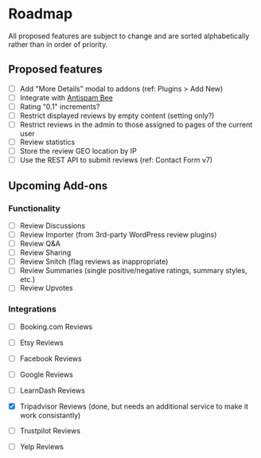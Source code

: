 # Roadmap

All proposed features are subject to change and are sorted alphabetically rather than in order of priority.

## Proposed features

- [ ] Add "More Details" modal to addons (ref: Plugins > Add New)
- [ ] Integrate with [Antispam Bee](https://wordpress.org/plugins/antispam-bee/)
- [ ] Rating "0.1" increments?
- [ ] Restrict displayed reviews by empty content (setting only?)
- [ ] Restrict reviews in the admin to those assigned to pages of the current user
- [ ] Review statistics
- [ ] Store the review GEO location by IP
- [ ] Use the REST API to submit reviews (ref: Contact Form v7)

## Upcoming Add-ons

### Functionality

- [ ] Review Discussions
- [ ] Review Importer (from 3rd-party WordPress review plugins)
- [ ] Review Q&A
- [ ] Review Sharing
- [ ] Review Snitch (flag reviews as inappropriate)
- [ ] Review Summaries (single positive/negative ratings, summary styles, etc.)
- [ ] Review Upvotes

### Integrations

- [ ] Booking.com Reviews
- [ ] Etsy Reviews
- [ ] Facebook Reviews
- [ ] Google Reviews
- [ ] LearnDash Reviews
- [x] Tripadvisor Reviews (done, but needs an additional service to make it work consistantly)
- [ ] Trustpilot Reviews
- [ ] Yelp Reviews

